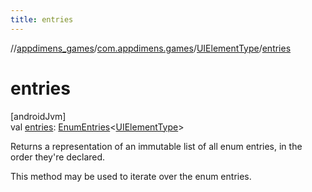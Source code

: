 ```yaml
---
title: entries
---
```

//[appdimens_games](../../../index.html)/[com.appdimens.games](../index.html)/[UIElementType](index.html)/[entries](entries.html)



# entries



[androidJvm]\
val [entries](entries.html): [EnumEntries](https://kotlinlang.org/api/core/kotlin-stdlib/kotlin.enums/-enum-entries/index.html)&lt;[UIElementType](index.html)&gt;



Returns a representation of an immutable list of all enum entries, in the order they're declared.



This method may be used to iterate over the enum entries.



